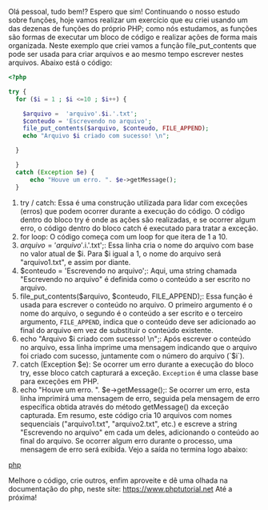 Olá pessoal, tudo bem!? Espero que sim!
Continuando o nosso estudo sobre funções, hoje vamos realizar um exercício que eu criei usando um das dezenas de funções do próprio PHP; 
como nós estudamos, as funções são formas de executar um bloco de código e realizar ações de forma mais organizada.
Neste exemplo que criei vamos a função file_put_contents que pode ser usada para criar arquivos e ao mesmo tempo escrever nestes arquivos.
Abaixo está o código:

~~~php
<?php

try {
  for ($i = 1 ; $i <=10 ; $i++) {

    $arquivo =  'arquivo'.$i.'.txt';
    $conteudo = 'Escrevendo no arquivo';
    file_put_contents($arquivo, $conteudo, FILE_APPEND);
    echo "Arquivo $i criado com sucesso! \n";

  }

  } 
  catch (Exception $e) {
      echo "Houve um erro. ". $e->getMessage();
  }
~~~

1. try / catch: Essa é uma construção utilizada para lidar com exceções (erros) que podem ocorrer durante a execução do código. O código dentro do bloco try é onde as ações são realizadas, e se ocorrer algum erro, o código dentro do bloco catch é executado para tratar a exceção.
2. for loop: O código começa com um loop for que itera de 1 a 10.
3. $arquivo = 'arquivo'.$i.'.txt';: Essa linha cria o nome do arquivo com base no valor atual de $i. Para $i igual a 1, o nome do arquivo será "arquivo1.txt", e assim por diante.
4. $conteudo = 'Escrevendo no arquivo';: Aqui, uma string chamada "Escrevendo no arquivo" é definida como o conteúdo a ser escrito no arquivo.
5. file_put_contents($arquivo, $conteudo, FILE_APPEND);: Essa função é usada para escrever o conteúdo no arquivo. O primeiro argumento é o nome do arquivo, o segundo é o conteúdo a ser escrito e o terceiro argumento, `FILE_APPEND`, indica que o conteúdo deve ser adicionado ao final do arquivo em vez de substituir o conteúdo existente.
6. echo "Arquivo $i criado com sucesso! \n";: Após escrever o conteúdo no arquivo, essa linha imprime uma mensagem indicando que o arquivo foi criado com sucesso, juntamente com o número do arquivo (`$i`).
7. catch (Exception $e): Se ocorrer um erro durante a execução do bloco try, esse bloco catch capturará a exceção. `Exception` é uma classe base para exceções em PHP.
8. echo "Houve um erro. ". $e->getMessage();: Se ocorrer um erro, esta linha imprimirá uma mensagem de erro, seguida pela mensagem de erro específica obtida através do método getMessage() da exceção capturada.
Em resumo, este código cria 10 arquivos com nomes sequenciais ("arquivo1.txt", "arquivo2.txt", etc.) e escreve a string "Escrevendo no arquivo" em cada um deles, adicionando o conteúdo ao final do arquivo. Se ocorrer algum erro durante o processo, uma mensagem de erro será exibida.
Vejo a saída no termina logo abaixo:

[php](php07.png)

Melhore o código, crie outros, enfim aproveite e dê uma olhada na documentação do php, neste site: https://www.phptutorial.net
Até a próxima!
